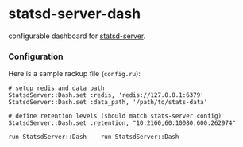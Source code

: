 statsd-server-dash
==================

configurable dashboard for [statsd-server](https://github.com/noahhl/statsd-server).

### Configuration

Here is a sample rackup file (`config.ru`):

    # setup redis and data path
    StatsdServer::Dash.set :redis, 'redis://127.0.0.1:6379'
    StatsdServer::Dash.set :data_path, '/path/to/stats-data'

    # define retention levels (should match stats-server config)
    StatsdServer::Dash.set :retention, "10:2160,60:10080,600:262974"

    run StatsdServer::Dash    run StatsdServer::Dash


